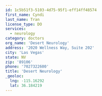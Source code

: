 ```yaml
---
id: 1c5b51f3-5103-4d75-95f1-eff14ff48574
first_name: Cyndi
last_name: Tran
license_type: DO
services:
  - neurology
category: doctors
org_name: 'Desert Neurology'
address: '2020 Wellness Way, Suite 202'
city: 'Las Vegas'
state: NV
zip: '89106'
phone: '7027322600'
title: 'Desert Neurology'
_geoloc:
  lng: -115.16292
  lat: 36.184219
---
```


